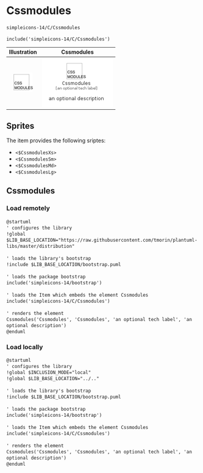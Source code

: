 # Cssmodules


```text
simpleicons-14/C/Cssmodules
```

```text
include('simpleicons-14/C/Cssmodules')
```



| Illustration | Cssmodules |
| :---: | :---: |
| ![illustration for Illustration](../../simpleicons-14/C/Cssmodules.png) | ![illustration for Cssmodules](../../simpleicons-14/C/Cssmodules.Local.png) |



## Sprites
The item provides the following sriptes:

- `<$CssmodulesXs>`
- `<$CssmodulesSm>`
- `<$CssmodulesMd>`
- `<$CssmodulesLg>`





## Cssmodules

### Load remotely
```plantuml
@startuml
' configures the library
!global $LIB_BASE_LOCATION="https://raw.githubusercontent.com/tmorin/plantuml-libs/master/distribution"

' loads the library's bootstrap
!include $LIB_BASE_LOCATION/bootstrap.puml

' loads the package bootstrap
include('simpleicons-14/bootstrap')

' loads the Item which embeds the element Cssmodules
include('simpleicons-14/C/Cssmodules')

' renders the element
Cssmodules('Cssmodules', 'Cssmodules', 'an optional tech label', 'an optional description')
@enduml
```

### Load locally
```plantuml
@startuml
' configures the library
!global $INCLUSION_MODE="local"
!global $LIB_BASE_LOCATION="../.."

' loads the library's bootstrap
!include $LIB_BASE_LOCATION/bootstrap.puml

' loads the package bootstrap
include('simpleicons-14/bootstrap')

' loads the Item which embeds the element Cssmodules
include('simpleicons-14/C/Cssmodules')

' renders the element
Cssmodules('Cssmodules', 'Cssmodules', 'an optional tech label', 'an optional description')
@enduml
```

